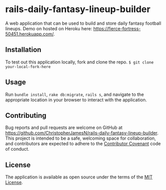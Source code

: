 # rails-daily-fantasy-lineup-builder
A web application that can be used to build and store daily fantasy football lineups. Demo on hosted on Heroku here: https://fierce-fortress-50451.herokuapp.com/.

## Installation
To test out this application locally, fork and clone the repo.
`$ git clone your-local-fork-here`

## Usage
Run `bundle install`, `rake db:migrate`, `rails s`, and navigate to the appropriate location in your browser to interact with the application.

## Contributing
Bug reports and pull requests are welcome on GitHub at https://github.com/ChristopherJamesN/rails-daily-fantasy-lineup-builder. This project is intended to be a safe, welcoming space for collaboration, and contributors are expected to adhere to the [Contributor Covenant](contributor-covenant.org) code of conduct.


## License
The application is available as open source under the terms of the [MIT License](http://opensource.org/licenses/MIT).
